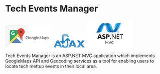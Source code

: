 # Tech Events Manager

<p float="left">
  <img src="platform_images/Google-maps-changes.jpg" width="150">
  <img src="platform_images/logo-AJAX.png" width="100">
  <img src="platform_images/asp-net-mvc-1-.jpg" width="150">
</p>
  
Tech Events Manager is an ASP.NET MVC application which implements GoogleMaps API and Geocoding services as a tool for enabling users to locate tech mettup events in their local area. 
